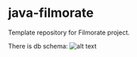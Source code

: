 # java-filmorate
Template repository for Filmorate project.

There is db schema:
![alt text](db/db.jpg)
